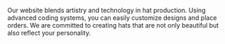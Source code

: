 Our website blends artistry and technology in hat production. Using advanced coding systems, you can easily customize designs and place orders. We are committed to creating hats that are not only beautiful but also reflect your personality.

